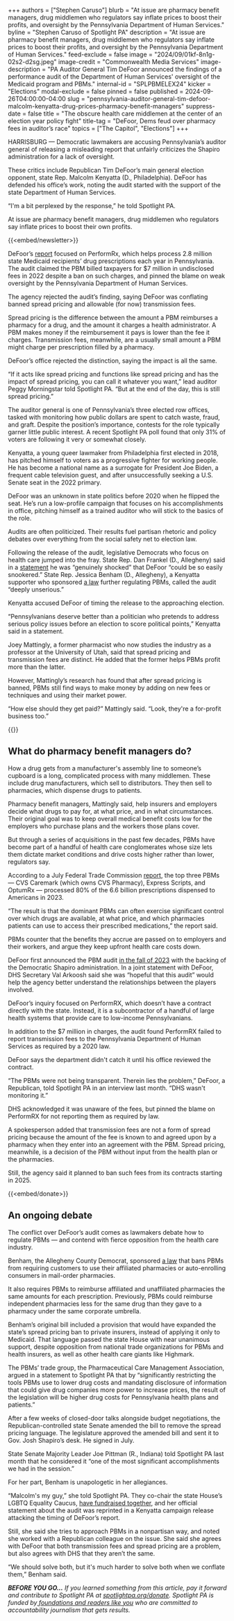 +++
authors = ["Stephen Caruso"]
blurb = "At issue are pharmacy benefit managers, drug middlemen who regulators say inflate prices to boost their profits, and oversight by the Pennsylvania Department of Human Services."
byline = "Stephen Caruso of Spotlight PA"
description = "At issue are pharmacy benefit managers, drug middlemen who regulators say inflate prices to boost their profits, and oversight by the Pennsylvania Department of Human Services."
feed-exclude = false
image = "2024/09/01kf-8n1g-02s2-d2sg.jpeg"
image-credit = "Commonwealth Media Services"
image-description = "PA Auditor General Tim DeFoor announced the findings of a performance audit of the Department of Human Services' oversight of the Medicaid program and PBMs."
internal-id = "SPLPBMELEX24"
kicker = "Elections"
modal-exclude = false
pinned = false
published = 2024-09-26T04:00:00-04:00
slug = "pennsylvania-auditor-general-tim-defoor-malcolm-kenyatta-drug-prices-pharmacy-benefit-managers"
suppress-date = false
title = "The obscure health care middlemen at the center of an election year policy fight"
title-tag = "DeFoor, Dems feud over pharmacy fees in auditor’s race"
topics = ["The Capitol", "Elections"]
+++

HARRISBURG — Democratic lawmakers are accusing Pennsylvania’s auditor general of releasing a misleading report that unfairly criticizes the Shapiro administration for a lack of oversight.

These critics include Republican Tim DeFoor’s main general election opponent, state Rep. Malcolm Kenyatta (D., Philadelphia). DeFoor has defended his office’s work, noting the audit started with the support of the state Department of Human Services.

“I&#39;m a bit perplexed by the response,” he told Spotlight PA.

At issue are pharmacy benefit managers, drug middlemen who regulators say inflate prices to boost their own profits.

{{<embed/newsletter>}}

DeFoor’s <a href="https://www.paauditor.gov/audits/pennsylvania-department-of-human-services-performrx-llc-an-audit-of-the-pharmacy-benefit-manager-services-for-the-physical-healthchoices-medicaid-program-in-pennsylvania-audit-period-january-1/">report</a> focused on PerformRx, which helps process 2.8 million state Medicaid recipients’ drug prescriptions each year in Pennsylvania. The audit claimed the PBM billed taxpayers for $7 million in undisclosed fees in 2022 despite a ban on such charges, and pinned the blame on weak oversight by the Pennsylvania Department of Human Services.

The agency rejected the audit’s finding, saying DeFoor was conflating banned spread pricing and allowable (for now) transmission fees.

Spread pricing is the difference between the amount a PBM reimburses a pharmacy for a drug, and the amount it charges a health administrator. A PBM makes money if the reimbursement it pays is lower than the fee it charges. Transmission fees, meanwhile, are a usually small amount a PBM might charge per prescription filled by a pharmacy.

DeFoor’s office rejected the distinction, saying the impact is all the same.

“If it acts like spread pricing and functions like spread pricing and has the impact of spread pricing, you can call it whatever you want,” lead auditor Peggy Morningstar told Spotlight PA. “But at the end of the day, this is still spread pricing.”

The auditor general is one of Pennsylvania’s three elected row offices, tasked with monitoring how public dollars are spent to catch waste, fraud, and graft. Despite the position’s importance, contests for the role typically garner little public interest. A recent Spotlight PA poll found that only 31% of voters are following it very or somewhat closely.

Kenyatta, a young queer lawmaker from Philadelphia first elected in 2018, has pitched himself to voters as a progressive fighter for working people. He has become a national name as a surrogate for President Joe Biden, a frequent cable television guest, and after unsuccessfully seeking a U.S. Senate seat in the 2022 primary.

DeFoor was an unknown in state politics before 2020 when he flipped the seat. He’s run a low-profile campaign that focuses on his accomplishments in office, pitching himself as a trained auditor who will stick to the basics of the role.

Audits are often politicized. Their results fuel partisan rhetoric and policy debates over everything from the social safety net to election law.

Following the release of the audit, legislative Democrats who focus on health care jumped into the fray. State Rep. Dan Frankel (D., Allegheny) said in a <a href="https://web.archive.org/20240921021550/https://www.pahouse.com/Frankel/InTheNews/NewsRelease/?id=135315">statement</a> he was “genuinely shocked” that DeFoor “could be so easily snookered.” State Rep. Jessica Benham (D., Allegheny), a Kenyatta supporter who sponsored <a href="https://web.archive.org/20240614164406/https://www.legis.state.pa.us/cfdocs/billinfo/billinfo.cfm?syear=2023&amp;sind=0&amp;body=H&amp;type=B&amp;bn=1993">a law</a> further regulating PBMs, called the audit “deeply unserious.”

Kenyatta accused DeFoor of timing the release to the approaching election.

“Pennsylvanians deserve better than a politician who pretends to address serious policy issues before an election to score political points,” Kenyatta said in a statement.

Joey Mattingly, a former pharmacist who now studies the industry as a professor at the University of Utah, said that spread pricing and transmission fees are distinct. He added that the former helps PBMs profit more than the latter.

However, Mattingly’s research has found that after spread pricing is banned, PBMs still find ways to make money by adding on new fees or techniques and using their market power.

“How else should they get paid?” Mattingly said. “Look, they&#39;re a for-profit business too.”

{{<picture src="2024/09/01kf-8pd0-mrkx-5kp2.jpeg" description="State Rep. Malcolm Kenyatta (D., Philadelphia)" caption="State Rep. Malcolm Kenyatta (D., Philadelphia)" credit="Commonwealth Media Services">}}

## What do pharmacy benefit managers do?

How a drug gets from a manufacturer&#39;s assembly line to someone’s cupboard is a long, complicated process with many middlemen. These include drug manufacturers, which sell to distributors. They then sell to pharmacies, which dispense drugs to patients.

Pharmacy benefit managers, Mattingly said, help insurers and employers decide what drugs to pay for, at what price, and in what circumstances. Their original goal was to keep overall medical benefit costs low for the employers who purchase plans and the workers those plans cover.

But through a series of acquisitions in the past few decades, PBMs have become part of a handful of health care conglomerates whose size lets them dictate market conditions and drive costs higher rather than lower, regulators say.

According to a July Federal Trade Commission <a href="https://web.archive.org/20240709160027/https://www.ftc.gov/reports/pharmacy-benefit-managers-report">report</a>, the top three PBMs — CVS Caremark (which owns CVS Pharmacy), Express Scripts, and OptumRx — processed 80% of the 6.6 billion prescriptions dispensed to Americans in 2023.

“The result is that the dominant PBMs can often exercise significant control over which drugs are available, at what price, and which pharmacies patients can use to access their prescribed medications,” the report said.

PBMs counter that the benefits they accrue are passed on to employers and their workers, and argue they keep upfront health care costs down.

DeFoor first announced the PBM audit <a href="https://web.archive.org/20240908153239/https://www.paauditor.gov/auditor-general-defoor-launches-performance-audit-into-pharmacy-benefit-manager-oversight/">in the fall of 2023</a> with the backing of the Democratic Shapiro administration. In a joint statement with DeFoor, DHS Secretary Val Arkoosh said she was “hopeful that this audit” would help the agency better understand the relationships between the players involved.

DeFoor’s inquiry focused on PerformRX, which doesn’t have a contract directly with the state. Instead, it is a subcontractor of a handful of large health systems that provide care to low-income Pennsylvanians.

In addition to the $7 million in charges, the audit found PerformRX failed to report transmission fees to the Pennsylvania Department of Human Services as required by a 2020 law.

DeFoor says the department didn&#39;t catch it until his office reviewed the contract.

“The PBMs were not being transparent. Therein lies the problem,” DeFoor, a Republican, told Spotlight PA in an interview last month. “DHS wasn&#39;t monitoring it.”

DHS acknowledged it was unaware of the fees, but pinned the blame on PerformRX for not reporting them as required by law.

A spokesperson added that transmission fees are not a form of spread pricing because the amount of the fee is known to and agreed upon by a pharmacy when they enter into an agreement with the PBM. Spread pricing, meanwhile, is a decision of the PBM without input from the health plan or the pharmacies.

Still, the agency said it planned to ban such fees from its contracts starting in 2025.

{{<embed/donate>}}

## An ongoing debate

The conflict over DeFoor’s audit comes as lawmakers debate how to regulate PBMs — and contend with fierce opposition from the health care industry.

Benham, the Allegheny County Democrat, sponsored <a href="https://web.archive.org/20240614164406/https://www.legis.state.pa.us/cfdocs/billinfo/billinfo.cfm?syear=2023&amp;sind=0&amp;body=H&amp;type=B&amp;bn=1993">a law</a> that bans PBMs from requiring customers to use their affiliated pharmacies or auto-enrolling consumers in mail-order pharmacies.

It also requires PBMs to reimburse affiliated and unaffiliated pharmacies the same amounts for each prescription. Previously, PBMs could reimburse independent pharmacies less for the same drug than they gave to a pharmacy under the same corporate umbrella.

Benham’s original bill included a provision that would have expanded the state’s spread pricing ban to private insurers, instead of applying it only to Medicaid. That language passed the state House with near unanimous support, despite opposition from national trade organizations for PBMs and health insurers, as well as other health care giants like Highmark.

The PBMs’ trade group, the Pharmaceutical Care Management Association, argued in a statement to Spotlight PA that by “significantly restricting the tools PBMs use to lower drug costs and mandating disclosure of information that could give drug companies more power to increase prices, the result of the legislation will be higher drug costs for Pennsylvania health plans and patients.”

After a few weeks of closed-door talks alongside budget negotiations, the Republican-controlled state Senate amended the bill to remove the spread pricing language. The legislature approved the amended bill and sent it to Gov. Josh Shapiro’s desk. He signed in July.

State Senate Majority Leader Joe Pittman (R., Indiana) told Spotlight PA last month that he considered it “one of the most significant accomplishments we had in the session.”

For her part, Benham is unapologetic in her allegiances.

“Malcolm&#39;s my guy,” she told Spotlight PA. They co-chair the state House’s LGBTQ Equality Caucus, <a href="https://web.archive.org/20240830141100/https://www.facebook.com/BenhamforPA/posts/pfbid0kLZQT1aozWoAkuRcwod7p7oTsuk9n4wBCZomsgdZBLFmhGrnURkqcr9x1Mw43dZ8l">have fundraised together</a>, and her official statement about the audit was reprinted in a Kenyatta campaign release attacking the timing of DeFoor’s report.

Still, she said she tries to approach PBMs in a nonpartisan way, and noted she worked with a Republican colleague on the issue. She said she agrees with DeFoor that both transmission fees and spread pricing are a problem, but also agrees with DHS that they aren’t the same.

“We should solve both, but it&#39;s much harder to solve both when we conflate them,” Benham said.

<strong><em>BEFORE YOU GO…</em></strong><em> If you learned something from this article, pay it forward and contribute to Spotlight PA at </em><a href="https://www.spotlightpa.org/donate"><em>spotlightpa.org/donate</em></a><em>. Spotlight PA is funded by</em><a href="https://www.spotlightpa.org/support"><em> foundations and readers like you</em></a><em> who are committed to accountability journalism that gets results.</em>
